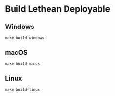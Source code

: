 # Build Lethean Deployable

## Windows

```shell
make build-windows
```
## macOS

```shell
make build-macos
```

## Linux

```shell
make build-linux
```